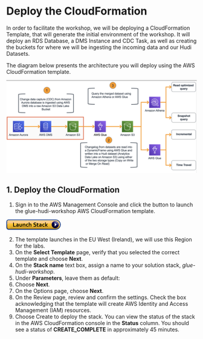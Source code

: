 # Deploy the CloudFormation

In order to facilitate the workshop, we will be deploying a CloudFormation Template, that will generate the initial environment of the workshop. It will deploy an RDS Database, a DMS Instance and CDC Task, as well as creating the buckets for where we will be ingesting the incoming data and our Hudi Datasets. 

The diagram below presents the architecture you will deploy using the AWS CloudFormation template.

![image](img/cf-architecture.png)


## 1. Deploy the CloudFormation

1. Sign in to the AWS Management Console and click the button to launch the glue-hudi-workshop AWS CloudFormation template.

[![image](img/cloudformation-launch-stack.png)](https://eu-west-1.console.aws.amazon.com/cloudformation/home?region=eu-west-1#/stacks/quickcreate?templateUrl=https%3A%2F%2Faws-iberia-glue-hudi-workshop.s3.eu-west-1.amazonaws.com%2Fhudi-workshop-cf.json&stackName=glue-hudi-workshop&param_LatestAmiId=%2Faws%2Fservice%2Fami-amazon-linux-latest%2Famzn2-ami-hvm-x86_64-gp2)

2. The template launches in the EU West (Ireland), we will use this Region for the labs.
3. On the **Select Template** page, verify that you selected the correct template and choose **Next**.
4. On the **Stack name** text box, assign a name to your solution stack, *glue-hudi-workshop*.
5. Under **Parameters**, leave them as default:
6. Choose **Next**.
7. On the Options page, choose **Next**.
8. On the Review page, review and confirm the settings. Check the box acknowledging that the template will create AWS Identity and Access Management (IAM) resources.
9. Choose Create to deploy the stack.
You can view the status of the stack in the AWS CloudFormation console in the **Status** column. You should see a status of **CREATE_COMPLETE** in approximately 45 minutes.
